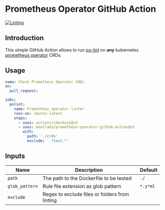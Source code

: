 # Prometheus Operator GitHub Action

[![Linting](https://github.com/beatlabs/prometheus-operator-github-action/actions/workflows/ci.yml/badge.svg)](https://github.com/beatlabs/prometheus-operator-github-action/actions/workflows/ci.yml)

## Introduction
This simple GitHub Action allows to run [po-lint](https://github.com/prometheus-operator/prometheus-operator/blob/main/Documentation/user-guides/linting.md) on **any** kubernetes [prometheus operator](https://github.com/prometheus-operator/prometheus-operator) CRDs.

## Usage
```yaml
name: Check Prometheus Operator CRDs
on:
  pull_request:

jobs:
  polint:
    name: Prometheus operator linter
    runs-on: ubuntu-latest
    steps:
      - uses: actions/checkout@v3
      - uses: beatlabs/prometheus-operator-github-action@v1
        with:
          path: './crds'
          exclude: '.*test.*'
```

## Inputs

| Name                 | Description                                                                                                                             | Default            |
|----------------------|-----------------------------------------------------------------------------------------------------------------------------------------|--------------------|
| `path`               | The path to the Dockerfile to be tested                                                                                                 | `./`               |
| `glob_pattern`       | Rule file extension as glob pattern                                                                                                     | `*.y*ml`           |
| `exclude`            | Regex to exclude files or folders from linting                                                                                          | <none>             |
